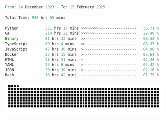 <!--START_SECTION:waka-->

```rust
From: 24 December 2023 - To: 15 February 2025

Total Time: 940 hrs 55 mins

Python            351 hrs 17 mins >>>>>>>>>----------------   36.71 %
C#                214 hrs 21 mins >>>>>>-------------------   22.40 %
Binary            81 hrs 33 mins  >>-----------------------   08.52 %
TypeScript        80 hrs 4 mins   >>-----------------------   08.37 %
JavaScript        47 hrs 36 mins  >------------------------   04.98 %
Docker            25 hrs 15 mins  >------------------------   02.64 %
HTML              23 hrs 31 mins  >------------------------   02.46 %
YAML              23 hrs 6 mins   >------------------------   02.42 %
JSON              20 hrs 39 mins  >------------------------   02.16 %
Bash              16 hrs 42 mins  -------------------------   01.75 %
```

<!--END_SECTION:waka-->


<picture>
  <source media="(prefers-color-scheme: dark)" srcset="https://raw.githubusercontent.com/jeerawut97/jeerawut97/output/github-contribution-grid-snake.svg">
  <img alt="github contribution grid snake animation" src="https://raw.githubusercontent.com/jeerawut97/jeerawut97/output/github-contribution-grid-snake.svg">
</picture>

